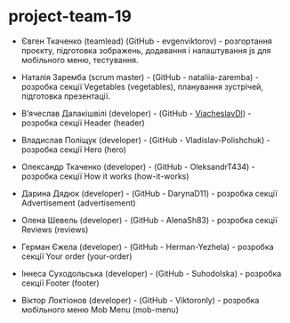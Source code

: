 # project-team-19

- Євген Ткаченко (teamlead) (GitHub - evgenviktorov) - розгортання проєкту,
  підготовка зображень, додавання і налаштування js для мобільного меню,
  тестування.

- Наталія Заремба (scrum master) - (GitHub - nataliia-zaremba) - розробка секції
  Vegetables (vegetables), планування зустрічей, підготовка презентації.

- Вʼячеслав Далакішвілі (developer) - (GitHub -
  [ViacheslavDl](https://github.com/ViacheslavDl)) - розробка секції Header
  (header)

- Владислав Поліщук (developer) - (GitHub - Vladislav-Polishchuk) - розробка
  секції Hero (hero)

- Олександр Ткаченко (developer) - (GitHub - OleksandrT434) - розробка секції
  How it works (how-it-works)

- Дарина Дядюк (developer) - (GitHub - DarynaD11) - розробка секції
  Advertisement (advertisement)

- Олена Шевель (developer) - (GitHub - AlenaSh83) - розробка секції Reviews
  (reviews)

- Герман Єжела (developer) - (GitHub - Herman-Yezhela) - розробка секції Your
  order (your-order)

- Іннеса Суходольська (developer) - (GitHub - Suhodolska) - розробка секції
  Footer (footer)

- Віктор Локтіонов (developer) - (GitHub - Viktoronly) - розробка мобільного
  меню Mob Menu (mob-menu)
